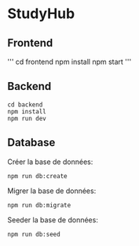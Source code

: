 # StudyHub

## Frontend

'''
cd frontend
npm install
npm start
'''

## Backend

```
cd backend
npm install
npm run dev
```

## Database

Créer la base de données:

```
npm run db:create
```

Migrer la base de données:

```
npm run db:migrate
```

Seeder la base de données:

```
npm run db:seed
```
